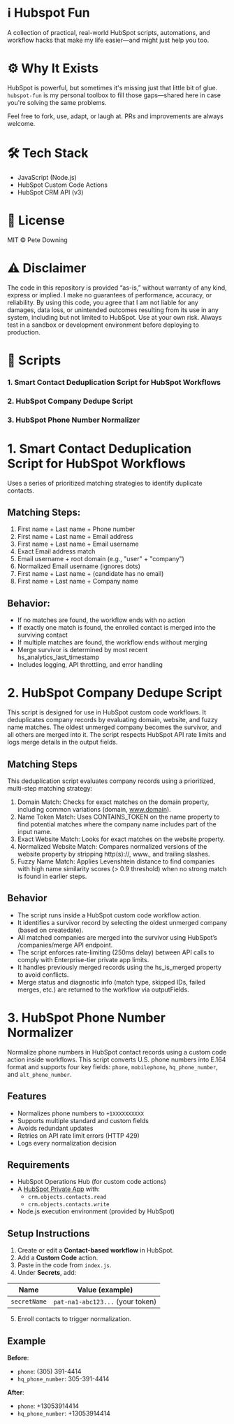 # ℹ️ Hubspot Fun
A collection of practical, real-world HubSpot scripts, automations, and workflow hacks that make my life easier—and might just help you too.

# ⚙️ Why It Exists
HubSpot is powerful, but sometimes it's missing just that little bit of glue. `hubspot-fun` is my personal toolbox to fill those gaps—shared here in case you're solving the same problems.

Feel free to fork, use, adapt, or laugh at. PRs and improvements are always welcome.
# 🛠 Tech Stack
- JavaScript (Node.js)
- HubSpot Custom Code Actions
- HubSpot CRM API (v3)

# 🪪 License
MIT © Pete Downing

# ⚠️ Disclaimer
The code in this repository is provided “as-is,” without warranty of any kind, express or implied. I make no guarantees of performance, accuracy, or reliability. By using this code, you agree that I am not liable for any damages, data loss, or unintended outcomes resulting from its use in any system, including but not limited to HubSpot. Use at your own risk. Always test in a sandbox or development environment before deploying to production.

# 📃 Scripts
### 1. Smart Contact Deduplication Script for HubSpot Workflows
### 2. HubSpot Company Dedupe Script
### 3. HubSpot Phone Number Normalizer

# 1. Smart Contact Deduplication Script for HubSpot Workflows
Uses a series of prioritized matching strategies to identify duplicate contacts.
## Matching Steps:
1. First name + Last name + Phone number
2. First name + Last name + Email address
3. First name + Last name + Email username
4. Exact Email address match
5. Email username + root domain (e.g., "user" + "company")
6. Normalized Email username (ignores dots)
7. First name + Last name + (candidate has no email)
8. First name + Last name + Company name

## Behavior:
- If no matches are found, the workflow ends with no action
- If exactly one match is found, the enrolled contact is merged into the surviving contact
- If multiple matches are found, the workflow ends without merging
- Merge survivor is determined by most recent hs_analytics_last_timestamp
- Includes logging, API throttling, and error handling

# 2. HubSpot Company Dedupe Script
This script is designed for use in HubSpot custom code workflows. It deduplicates company records by evaluating domain, website, and fuzzy name matches. The oldest unmerged company becomes the survivor, and all others are merged into it. The script respects HubSpot API rate limits and logs merge details in the output fields.
## Matching Steps
This deduplication script evaluates company records using a prioritized, multi-step matching strategy:
1. Domain Match: Checks for exact matches on the domain property, including common variations (domain, www.domain).
2. Name Token Match: Uses CONTAINS_TOKEN on the name property to find potential matches where the company name includes part of the input name.
3. Exact Website Match: Looks for exact matches on the website property.
4. Normalized Website Match: Compares normalized versions of the website property by stripping http(s)://, www., and trailing slashes.
5. Fuzzy Name Match: Applies Levenshtein distance to find companies with high name similarity scores (> 0.9 threshold) when no strong match is found in earlier steps.

## Behavior
- The script runs inside a HubSpot custom code workflow action.
- It identifies a survivor record by selecting the oldest unmerged company (based on createdate).
- All matched companies are merged into the survivor using HubSpot’s /companies/merge API endpoint.
- The script enforces rate-limiting (250ms delay) between API calls to comply with Enterprise-tier private app limits.
- It handles previously merged records using the hs_is_merged property to avoid conflicts.
- Merge status and diagnostic info (match type, skipped IDs, failed merges, etc.) are returned to the workflow via outputFields.

# 3. HubSpot Phone Number Normalizer
Normalize phone numbers in HubSpot contact records using a custom code action inside workflows. This script converts U.S. phone numbers into E.164 format and supports four key fields: `phone`, `mobilephone`, `hq_phone_number`, and `alt_phone_number`.
## Features
- Normalizes phone numbers to `+1XXXXXXXXXX`
- Supports multiple standard and custom fields
- Avoids redundant updates
- Retries on API rate limit errors (HTTP 429)
- Logs every normalization decision

## Requirements
- HubSpot Operations Hub (for custom code actions)
- A [HubSpot Private App](https://developers.hubspot.com/docs/api/private-apps) with:
  - `crm.objects.contacts.read`
  - `crm.objects.contacts.write`
- Node.js execution environment (provided by HubSpot)

## Setup Instructions
1. Create or edit a **Contact-based workflow** in HubSpot.
2. Add a **Custom Code** action.
3. Paste in the code from `index.js`.
4. Under **Secrets**, add:

| Name         | Value (example)                 |
|--------------|----------------------------------|
| `secretName` | `pat-na1-abc123...` (your token) |

5. Enroll contacts to trigger normalization.

## Example
**Before**:
- `phone`: (305) 391-4414  
- `hq_phone_number`: 305-391-4414

**After**:
- `phone`: +13053914414  
- `hq_phone_number`: +13053914414
